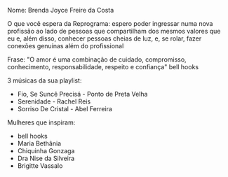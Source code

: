 Nome: Brenda Joyce Freire da Costa

O que você espera da Reprograma: espero poder ingressar numa nova profissão ao lado de pessoas que compartilham dos mesmos valores que eu e, além disso, conhecer pessoas cheias de luz, e, se rolar, fazer conexões genuínas além do profissional

Frase: "O amor é uma combinação de cuidado, compromisso, conhecimento, responsabilidade, respeito e confiança" bell hooks

3 músicas da sua playlist:
- Fio, Se Suncê Precisá - Ponto de Preta Velha
- Serenidade - Rachel Reis
- Sorriso De Cristal - Abel Ferreira

Mulheres que inspiram:
- bell hooks
- Maria Bethânia
- Chiquinha Gonzaga
- Dra Nise da Silveira
- Brigitte Vassalo